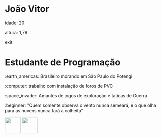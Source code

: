 <h1>  João Vitor</h1>

<p>idade: 20</p>

<p>altura: 1,79</p>exit




<h1> Estudante de Programação</h1>

<P>:earth_americas: Brasileiro morando em São Paulo do Potengi</p>

<p>:computer: trabalho com instalação de foros de PVC</p>

<p>:space_invader: Amantes de jogos de exploração e taticas de Guerra</p>

<p>:beginner: "Quem somente observa o vento nunca semeará, e o que olha para as nuvens nunca fará a colheita"</p> 


<img src="https://cdn.jsdelivr.net/gh/devicons/devicon@latest/icons/javascript/javascript-plain.svg" width="50px" >
          
<img src="https://cdn.jsdelivr.net/gh/devicons/devicon@latest/icons/arduino/arduino-original-wordmark.svg" width="50px" />

